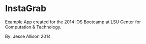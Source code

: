 InstaGrab
=========

Example App created for the 2014 iOS Bootcamp 
at LSU Center for Computation & Technology.

By: Jesse Allison 2014

